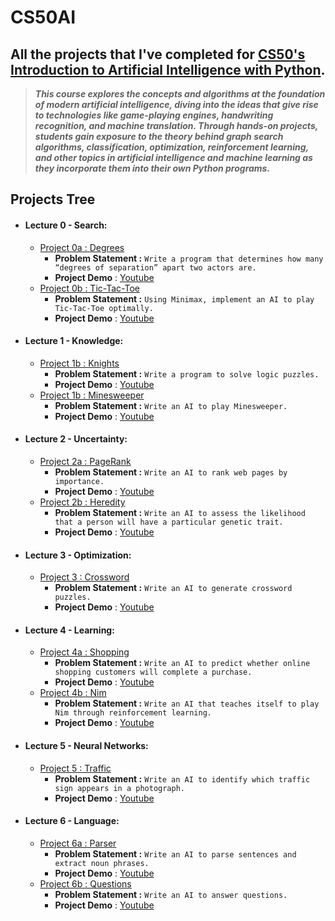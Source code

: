 # CS50AI

## All the projects that I've completed for [CS50's Introduction to Artificial Intelligence with Python](https://www.edx.org/course/cs50s-introduction-to-artificial-intelligence-with-python).

> ***This course explores the concepts and algorithms at the foundation of modern artificial intelligence, diving into the ideas that give rise to technologies like game-playing engines, handwriting recognition, and machine translation. Through hands-on projects, students gain exposure to the theory behind graph search algorithms, classification, optimization, reinforcement learning, and other topics in artificial intelligence and machine learning as they incorporate them into their own Python programs.***

## Projects Tree
 - #### Lecture 0 -  Search:
    - [Project 0a : Degrees](https://cs50.harvard.edu/ai/projects/0/degrees/)
        - **Problem Statement :** `Write a program that determines how many “degrees of separation” apart two actors are.`
        - **Project Demo** : [Youtube](https://www.youtube.com/)
    - [Project 0b : Tic-Tac-Toe](https://cs50.harvard.edu/ai/projects/0/tictactoe/)
        - **Problem Statement :** `Using Minimax, implement an AI to play Tic-Tac-Toe optimally.`
        - **Project Demo** : [Youtube](https://www.youtube.com/)
  - #### Lecture 1 - Knowledge:
    - [Project 1b : Knights](https://cs50.harvard.edu/ai/projects/1/knights/)
        - **Problem Statement :** `Write a program to solve logic puzzles.`
        - **Project Demo** : [Youtube](https://www.youtube.com/)
    - [Project 1b : Minesweeper](https://cs50.harvard.edu/ai/projects/1/minesweeper/)
        - **Problem Statement :** `Write an AI to play Minesweeper.`
        - **Project Demo** : [Youtube](https://www.youtube.com/)
  - #### Lecture 2 - Uncertainty:
    - [Project 2a : PageRank](https://cs50.harvard.edu/ai/projects/2/pagerank/)
        - **Problem Statement :** `Write an AI to rank web pages by importance.`
        - **Project Demo** : [Youtube](https://www.youtube.com/)
    - [Project 2b : Heredity](https://cs50.harvard.edu/ai/projects/2/heredity/)
        - **Problem Statement :** `Write an AI to assess the likelihood that a person will have a particular genetic trait.`
        - **Project Demo** : [Youtube](https://www.youtube.com/)
  - #### Lecture 3 - Optimization:
    - [Project 3 : Crossword](https://cs50.harvard.edu/ai/projects/3/crossword/)
        - **Problem Statement :** `Write an AI to generate crossword puzzles.`
        - **Project Demo** : [Youtube](https://www.youtube.com/)
  - #### Lecture 4 - Learning:
    - [Project 4a : Shopping](https://cs50.harvard.edu/ai/projects/4/shopping/)
        - **Problem Statement :** `Write an AI to predict whether online shopping customers will complete a purchase.`
        - **Project Demo** : [Youtube](https://www.youtube.com/)
    - [Project 4b : Nim](https://cs50.harvard.edu/ai/projects/4/nim/)
        - **Problem Statement :** `Write an AI that teaches itself to play Nim through reinforcement learning.`
        - **Project Demo** : [Youtube](https://www.youtube.com/)
  - #### Lecture 5 - Neural Networks:
    - [Project 5 : Traffic](https://cs50.harvard.edu/ai/projects/5/traffic/)
        - **Problem Statement :** `Write an AI to identify which traffic sign appears in a photograph.`
        - **Project Demo** : [Youtube](https://www.youtube.com/)
  - #### Lecture 6 - Language:
    - [Project 6a : Parser](https://cs50.harvard.edu/ai/projects/6/parser/)
        - **Problem Statement :** `Write an AI to parse sentences and extract noun phrases.`
        - **Project Demo** : [Youtube](https://www.youtube.com/)
    - [Project 6b : Questions](https://cs50.harvard.edu/ai/projects/6/questions/)
        - **Problem Statement :** `Write an AI to answer questions.`
        - **Project Demo** : [Youtube](https://www.youtube.com/)
  
